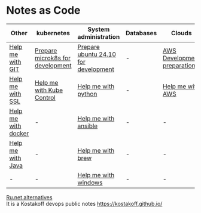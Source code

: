 # Notes as Code

|Other|kubernetes|System administration|Databases|Clouds|
| --- | --- | --- |---| --- |
|[Help me with GIT](/docks/help-me-with-git.md)|[Prepare microk8s for development](/docks/ubuntu24-microk8s.md)|[Prepare ubuntu 24.10 for development](/docks/ubuntu24-for-work.md)|-|[AWS Development preparation](/docks/aws-developmet-preparation.md)|
|[Help me with SSL](/docks/help-me-with-ssl.md)|[Help me with Kube Control](/docks/help-me-with-kube-control.md)|[Help me with python](/docks/help-me-with-python.md)|-|[Help me with AWS](./docks/help-me-with-aws.md)|
|[Help me with docker](/docks/help-me-with-docker.md)|-|[Help me with ansible](./docks/help-me-with-ansible.md)|-|-|
|[Help me with Java](/docks/help-me-with-java.md)|-|[Help me with brew](./docks/help-me-with-homebrew.md)|-|-|
|-|-|[Help me with windows](./docks/help-me-with-windows.md)|-|-|

[Ru.net alternatives](/docks/ru-alternatives.md) \
It is a Kostakoff devops public notes https://kostakoff.github.io/
